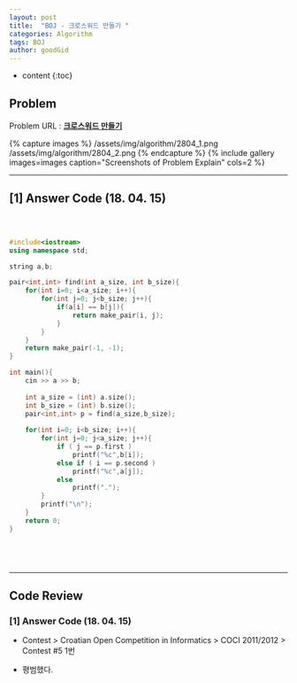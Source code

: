 ```yaml
---
layout: post
title:  "BOJ - 크로스워드 만들기 "
categories: Algorithm
tags: BOJ
author: goodGid
---
```

* content
{:toc}


## Problem 
Problem URL : **[크로스워드 만들기](https://www.acmicpc.net/problem/2804)**

{% capture images %}
    /assets/img/algorithm/2804_1.png
    /assets/img/algorithm/2804_2.png
{% endcapture %}
{% include gallery images=images caption="Screenshots of Problem Explain" cols=2 %}

---

## [1] Answer Code (18. 04. 15)


``` cpp



#include<iostream>
using namespace std;

string a,b;

pair<int,int> find(int a_size, int b_size){
    for(int i=0; i<a_size; i++){
        for(int j=0; j<b_size; j++){
            if(a[i] == b[j]){
                return make_pair(i, j);
            }
        }
    }
    return make_pair(-1, -1);
}

int main(){
    cin >> a >> b;
    
    int a_size = (int) a.size();
    int b_size = (int) b.size();
    pair<int,int> p = find(a_size,b_size);
    
    for(int i=0; i<b_size; i++){
        for(int j=0; j<a_size; j++){
            if ( j == p.first )
                printf("%c",b[i]);
            else if ( i == p.second )
                printf("%c",a[j]);
            else
                printf(".");
        }
        printf("\n");
    }
    return 0;
}






```


---

## Code Review

### [1] Answer Code (18. 04. 15)

* Contest > Croatian Open Competition in Informatics > COCI 2011/2012 > Contest #5 1번

* 평범했다.